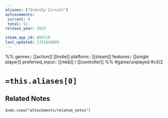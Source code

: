 ```yaml
---
aliases: ["Gravity Circuit"]
achievements:
 current: 0
 total: 53
release_year: 2023

steam_app_id: 858710
last_updated: 1751648005
---
```

%%
genres:: [[action]] [[indie]]
platform:: [[steam]]
features:: [[single player]]
preferred_input:: [[mkb]] / [[controller]]
%%
#game/unplayed
#v3/2

# `=this.aliases[0]`
## Related Notes
`$=dv.view("attachments/related_notes")`
